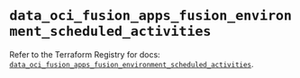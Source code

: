 # `data_oci_fusion_apps_fusion_environment_scheduled_activities`

Refer to the Terraform Registry for docs: [`data_oci_fusion_apps_fusion_environment_scheduled_activities`](https://registry.terraform.io/providers/oracle/oci/7.19.0/docs/data-sources/fusion_apps_fusion_environment_scheduled_activities).
